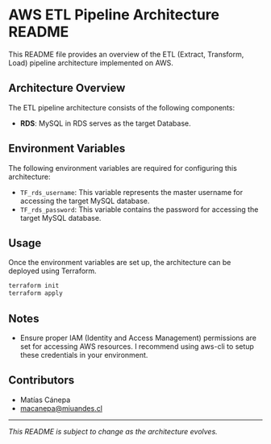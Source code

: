# AWS ETL Pipeline Architecture README

This README file provides an overview of the ETL (Extract, Transform, Load) pipeline architecture implemented on AWS.

## Architecture Overview

The ETL pipeline architecture consists of the following components:

+ **RDS**: MySQL in RDS serves as the target Database.

## Environment Variables

The following environment variables are required for configuring this architecture:

- `TF_rds_username`: This variable represents the master username for accessing the target MySQL database.
- `TF_rds_password`: This variable contains the password for accessing the target MySQL database.


## Usage

Once the environment variables are set up, the architecture can be deployed using Terraform.

```bash
terraform init
terraform apply
```

## Notes

- Ensure proper IAM (Identity and Access Management) permissions are set for accessing AWS resources. I recommend using aws-cli to setup these credentials in your environment.

## Contributors

- Matías Cánepa
- macanepa@miuandes.cl


---
*This README is subject to change as the architecture evolves.*